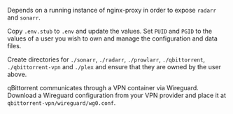 Depends on a running instance of nginx-proxy in order to expose `radarr` and `sonarr`.

Copy `.env.stub` to `.env` and update the values. Set `PUID` and `PGID` to the values of a user you wish to own and manage the configuration and data files. 

Create directories for `./sonarr`, `./radarr`, `./prowlarr`, `./qbittorrent`, `./qbittorrent-vpn` and `./plex` and ensure that they are owned by the user above.

qBittorrent communicates through a VPN container via Wireguard. Download a Wireguard configuration from your VPN provider and place it at `qbittorrent-vpn/wireguard/wg0.conf`.


